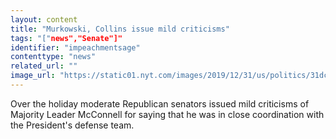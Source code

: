 ```yaml
---
layout: content
title: "Murkowski, Collins issue mild criticisms"
tags: "["news","Senate"]"
identifier: "impeachmentsage"
contenttype: "news"
related_url: ""
image_url: "https://static01.nyt.com/images/2019/12/31/us/politics/31dc-impeach/merlin_163129080_9f57dfd6-0b2f-4448-a668-abf76afbc295-jumbo.jpg?quality=90&auto=webp"
---
```

Over the holiday moderate Republican senators issued mild criticisms of Majority Leader McConnell for saying that he was in close coordination with the President's defense team.